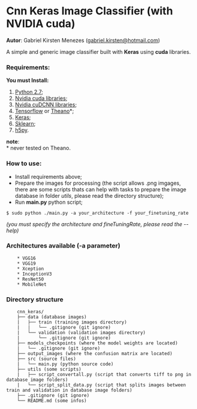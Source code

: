 # __Cnn Keras Image Classifier__ (with NVIDIA cuda)  
__Autor__: Gabriel Kirsten Menezes (gabriel.kirsten@hotmail.com)  

A simple and generic image classifier built with __Keras__ using __cuda__ libraries.  

### Requirements:
__You must Install:__  

1. [Python 2.7](https://www.python.org/downloads/);
2. [Nvidia cuda libraries](https://developer.nvidia.com/cuda-downloads);
3. [Nvidia cuDCNN libraries](https://developer.nvidia.com/cudnn);
4. [Tensorflow](https://www.tensorflow.org/install/) or [Theano](http://deeplearning.net/software/theano/install.html)\*;
5. [Keras](https://keras.io/#installation);
6. [Sklearn](http://scikit-learn.org/stable/);
7. [h5py](http://www.h5py.org/).

**note**:  
\* never tested on Theano.

### How to use:
- Install requirements above;
- Prepare the images for processing (the script allows .png imgages, there are some scripts thats can help with tasks to prepare the image database in folder *utils*, please read the directory structure);
- Run __main.py__ python script;
```
$ sudo python ./main.py -a your_architecture -f your_finetuning_rate
```
*(you must specify the architecture and fineTuningRate, please read the --help)*

### Architectures available (-a parameter)
        * VGG16
        * VGG19
        * Xception
        * InceptionV3
        * ResNet50
        * MobileNet

### Directory structure

        cnn_keras/   
        ├── data (database images)  
        |   ├── train (training images directory)  
        |   |   └── .gitignore (git ignore)
        |   └── validation (validation images directory)  
        |       └── .gitignore (git ignore)
        ├── models_checkpoints (where the model weights are located)
        |   └── .gitignore (git ignore)
        ├── output_images (where the confusion matrix are located) 
        ├── src (source files) 
        |   └── main.py (python source code)  
        ├── utils (some scripts)  
        |   ├── script_convertall.py (script that converts tiff to png in database image folders)  
        |   └── script_split_data.py (script that splits images between train and validation in database image folders)  
        ├── .gitignore (git ignore)  
        └── README.md (some infos)  
